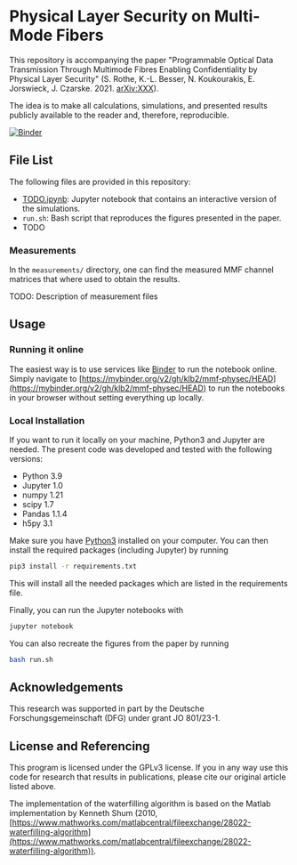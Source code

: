 # Physical Layer Security on Multi-Mode Fibers

This repository is accompanying the paper "Programmable Optical Data
Transmission Through Multimode Fibres Enabling Confidentiality by Physical
Layer Security" (S. Rothe, K.-L. Besser, N. Koukourakis, E. Jorswieck, J.
Czarske. 2021. [arXiv:XXX]()).

The idea is to make all calculations, simulations, and presented results
publicly available to the reader and, therefore, reproducible.

[![Binder](https://mybinder.org/badge_logo.svg)](https://mybinder.org/v2/gh/klb2/mmf-physec/HEAD)


## File List
The following files are provided in this repository:

- [TODO.ipynb](): Jupyter notebook that contains an interactive version of the
  simulations.
- `run.sh`: Bash script that reproduces the figures presented in the paper.
- TODO

### Measurements
In the `measurements/` directory, one can find the measured MMF channel
matrices that where used to obtain the results.

TODO: Description of measurement files


## Usage
### Running it online
The easiest way is to use services like [Binder](https://mybinder.org/) to run
the notebook online. Simply navigate to
[https://mybinder.org/v2/gh/klb2/mmf-physec/HEAD](https://mybinder.org/v2/gh/klb2/mmf-physec/HEAD)
to run the notebooks in your browser without setting everything up locally.

### Local Installation
If you want to run it locally on your machine, Python3 and Jupyter are needed.
The present code was developed and tested with the following versions:
- Python 3.9
- Jupyter 1.0
- numpy 1.21
- scipy 1.7
- Pandas 1.1.4
- h5py 3.1

Make sure you have [Python3](https://www.python.org/downloads/) installed on
your computer.
You can then install the required packages (including Jupyter) by running
```bash
pip3 install -r requirements.txt
```
This will install all the needed packages which are listed in the requirements 
file. 

Finally, you can run the Jupyter notebooks with
```bash
jupyter notebook
```

You can also recreate the figures from the paper by running
```bash
bash run.sh
```


## Acknowledgements
This research was supported in part by the Deutsche Forschungsgemeinschaft
(DFG) under grant JO 801/23-1.


## License and Referencing
This program is licensed under the GPLv3 license. If you in any way use this
code for research that results in publications, please cite our original
article listed above.

The implementation of the waterfilling algorithm is based on the Matlab
implementation by Kenneth Shum (2010,
[https://www.mathworks.com/matlabcentral/fileexchange/28022-waterfilling-algorithm](https://www.mathworks.com/matlabcentral/fileexchange/28022-waterfilling-algorithm)).
